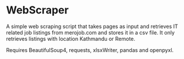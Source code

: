 # WebScraper

A simple web scraping script that takes pages as input and retrieves IT related job listings from merojob.com and stores it in a csv file. It only retrieves listings with location Kathmandu or Remote.

Requires BeautifulSoup4, requests, xlsxWriter, pandas and openpyxl.
